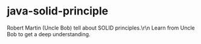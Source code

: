 # java-solid-principle
Robert Martin (Uncle Bob) tell about SOLID principles.\r\n
Learn from Uncle Bob to get a deep understanding.
